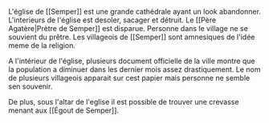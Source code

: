 L'église de [[Semper]] est une grande cathédrale ayant un look abandonner.
L'interieurs de l'église est desoler, sacager et détruit. Le [[Père Agatère|Prètre de Semper]] est disparue. Personne dans le village ne se souvient du prêtre. Les villageois de [[Semper]] sont amnesiques de l'idée meme de la religion. 

A l'intérieur de l'église, plusieurs document officielle de la ville montre que la population a diminuer dans les dernier mois assez drastiquement. Le nom de plusieurs villageois apparait sur cest papier mais personne ne semble sen souvenir.

De plus, sous l'altar de l'eglise il est possible de trouver une crevasse menant aux [[Égout de Semper]].